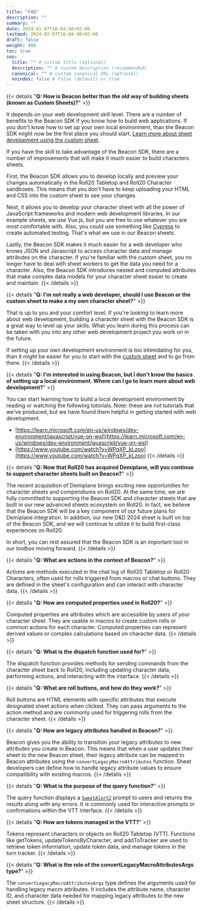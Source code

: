 ```yaml
---
title: "FAQ"
description: ""
summary: ""
date: 2024-01-07T16:04:48+02:00
lastmod: 2024-02-07T16:04:48+02:00
draft: false
weight: 900
toc: true
seo:
  title: "" # custom title (optional)
  description: "" # custom description (recommended)
  canonical: "" # custom canonical URL (optional)
  noindex: false # false (default) or true
---
```


{{< details "**Q: How is Beacon better than the old way of building sheets (known as Custom Sheets)?**" >}}

It depends on your web development skill level. There are a number of benefits to the Beacon SDK if you know how to build web applications. If you don't know how to set up your own local environment, than the Beacon SDK might now be the first place you should start. [Learn more about sheet development using the custom sheet](https://help.roll20.net/hc/en-us/articles/360037773413-Intro-to-Sheet-Development).

If you have the skill to take advantage of the Beacon SDK, there are a number of improvements that will make it much easier to build characters sheets.

First, the Beacon SDK allows you to develop locally and preview your changes automatically in the Roll20 Tabletop and Roll20 Character sandboxes. This means that you don't have to keep uploading your HTML and CSS into the custom sheet to see your changes.

Next, it allows you to develop your character sheet with all the power of JavaScript frameworks and modern web development libraries. In our example sheets, we use Vue.js, but you are free to use whatever you are most comfortable with. Also, you could use something like [Cypress](https://www.cypress.io/) to create automated testing. That's what we use in our Beacon sheets.

Lastly, the Beacon SDK makes it much easier for a web developer who knows JSON and Javascript to access character data and manage attributes on the character. If you're familiar with the custom sheet, you no longer have to deal with sheet workers to get the data you need for a character. Also, the Beacon SDK introduces nested and computed attributes that make complex data models for your character sheet easier to create and maintain.
{{< /details >}}

{{< details "**Q: I'm not really a web developer, should I use Beacon or the custom sheet to make a my own character sheet?**" >}}

That is up to you and your comfort level. If you're looking to learn more about web development, building a character sheet with the Beacon SDK is a great way to level up your skills. What you learn during this process can be taken with you into any other web development project you work on in the future.

If setting up your own development environment is too intimidating for you, than it might be easier for you to start with the [custom sheet](https://help.roll20.net/hc/en-us/articles/360037773413-Intro-to-Sheet-Development) and to go from there.
{{< /details >}}

{{< details "**Q: I'm interested in using Beacon, but I don't know the basics of setting up a local environment. Where can I go to learn more about web development?**" >}}

You can start learning how to build a local development environment by reading or watching the following tutorials. Note: these are not tutorials that we've produced, but we have found them helpful in getting started with web development.

- [https://learn.microsoft.com/en-us/windows/dev-environment/javascript/vue-on-wsl](https://learn.microsoft.com/en-us/windows/dev-environment/javascript/vue-on-wsl)
- [https://www.youtube.com/watch?v=WPqXP_kLzpo](https://www.youtube.com/watch?v=WPqXP_kLzpo)
{{< /details >}}


{{< details "**Q: Now that Roll20 has acquired Demiplane, will you continue to support character sheets built on Beacon?**" >}}

The recent acquisition of Demiplane brings exciting new opportunities for character sheets and compendiums on Roll20. At the same time, we are fully committed to supporting the Beacon SDK and character sheets that are built in our new advanced sheets ecosystem on Roll20. In fact, we believe that the Beacon SDK will be a key component of our future plans for Demiplane integration. In addition, our new D&D 2024 sheet is built on top of the Beacon SDK, and we will continue to utilize it to build first-class experiences on Roll20.

In short, you can rest assured that the Beacon SDK is an important tool in our toolbox moving forward.
{{< /details >}}


{{< details "**Q: What are actions in the context of Beacon?**" >}}

Actions are methods executed in the chat log of Roll20 Tabletop or Roll20 Characters, often used for rolls triggered from macros or chat buttons. They are defined in the sheet's configuration and can interact with character data.
{{< /details >}}


{{< details "**Q: How are computed properties used in Roll20?**" >}}

Computed properties are attributes which are accessible by users of your character sheet. They are usable in macros to create custom rolls or common actions for each character. Computed properties can represent derived values or complex calculations based on character data.
{{< /details >}}


{{< details "**Q: What is the dispatch function used for?**" >}}

The dispatch function provides methods for sending commands from the character sheet back to Roll20, including updating character data, performing actions, and interacting with the interface.
{{< /details >}}



{{< details "**Q: What are roll buttons, and how do they work?**" >}}

Roll buttons are HTML elements with specific attributes that execute designated sheet actions when clicked. They can pass arguments to the action method and are commonly used for triggering rolls from the character sheet.
{{< /details >}}



{{< details "**Q: How are legacy attributes handled in Beacon?**" >}}

Beacon gives you the ability to transition your legacy attributes to new attributes you create in Beacon. This means that when a user updates their sheet to the new Beacon sheet, their legacy attribute can be mapped to Beacon attributes using the `convertLegacyMacroAttributes` function. Sheet developers can define how to handle legacy attribute values to ensure compatibility with existing macros.
{{< /details >}}


{{< details "**Q: What is the purpose of the query function?**" >}}

The query function displays a [`SweetAlert2`](https://sweetalert2.github.io/) prompt to users and returns the results along with any errors. It is commonly used for interactive prompts or confirmations within the VTT interface.
{{< /details >}}


{{< details "**Q: How are tokens managed in the VTT?**" >}}

Tokens represent characters or objects on Roll20 Tabletop (VTT). Functions like getTokens, updateTokensByCharacter, and addToTracker are used to retrieve token information, update token data, and manage tokens in the turn tracker.
{{< /details >}}


{{< details "**Q: What is the role of the convertLegacyMacroAttributesArgs type?**" >}}

The `convertLegacyMacroAttributesArgs` type defines the arguments used for handling legacy macro attributes. It includes the attribute name, character ID, and character data needed for mapping legacy attributes to the new sheet structure.
{{< /details >}}




